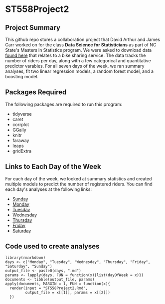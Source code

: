 # ST558Project2
## Project Summary
This github repo stores a collaboration project that David Arthur and James Carr worked on for the class **Data Science for Statisticians** as part of NC State's Masters in Statistics program. We were asked to download data [found here](https://archive.ics.uci.edu/ml/datasets/Bike+Sharing+Dataset) that relates to a bike sharing service. The data tracks the number of riders per day, along with a few categorical and quantitative predictor varabies. For all seven days of the week, we ran summary analyses, fit two linear regression models, a random forest model, and a boosting model. 

## Packages Required
The following packages are required to run this program: 

*  tidyverse
*  caret 
*  corrplot
*  GGally
*  knitr
*  faraway
*  leaps
*  gridExtra

## Links to Each Day of the Week
For each day of the week, we looked at summary statistics and created multiple models to predict the number of registered riders. You can find each day's analyses at the following links: 

*  [Sunday](https://github.com/davidearthur/ST558Project2/blob/main/Sunday.md)
*  [Monday](https://github.com/davidearthur/ST558Project2/blob/main/Monday.md)
*  [Tuesday](https://github.com/davidearthur/ST558Project2/blob/main/Tuesday.md)
*  [Wednesday](https://github.com/davidearthur/ST558Project2/blob/main/Wednesday.md)
*  [Thursday](https://github.com/davidearthur/ST558Project2/blob/main/Thursday.md)
*  [Friday](https://github.com/davidearthur/ST558Project2/blob/main/Friday.md)
*  [Saturday](https://github.com/davidearthur/ST558Project2/blob/main/Saturday.md)

## Code used to create analyses
    library(rmarkdown)
    days <- c("Monday", "Tuesday", "Wednesday", "Thursday", "Friday", "Saturday", "Sunday")
    output_file <- paste0(days, ".md")
    params <- lapply(days, FUN = function(x){list(dayOfWeek = x)})
    documents <- tibble(output_file, params)
    apply(documents, MARGIN = 1, FUN = function(x){
      render(input = "ST558Project2.Rmd",
             output_file = x[[1]], params = x[[2]])
      })
